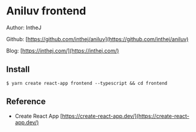# Aniluv frontend
Author: IntheJ

Github: [https://github.com/inthej/aniluv](https://github.com/inthej/aniluv)

Blog: [https://inthej.com/](https://inthej.com/)


## Install
```
$ yarn create react-app frontend --typescript && cd frontend
```

## Reference
- Create React App [https://create-react-app.dev/](https://create-react-app.dev/)
